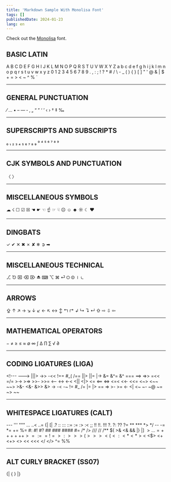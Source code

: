 ```yaml
---
title: 'Markdown Sample With Monolisa Font'
tags: []
publishedDate: 2024-01-23
lang: en
---
```


Check out the [Monolisa](https://monolisa.dev) font.

## BASIC LATIN

A B C D E F G H I J K L M N O P Q R S T U V W X Y Z a b c d e f g h i j k l m n o p q r s t u v w x y z 0 1 2 3 4 5 6 7 8 9 . , : ; ! ? \* # / \ - \_ ( ) { } [ ] " ' @ & | $ + = > < ~ ^ % `

---

## GENERAL PUNCTUATION

⁄ … • – — ‐ ‚ „ “ ” ‘ ’ ‹ › † ‡ ‰

---

## SUPERSCRIPTS AND SUBSCRIPTS

₀ ₁ ₂ ₃ ₄ ₅ ₆ ₇ ₈ ₉ ⁰ ⁴ ⁵ ⁶ ⁷ ⁸ ⁹

---

## CJK SYMBOLS AND PUNCTUATION

〈 〉

---

## MISCELLANEOUS SYMBOLS

☁ ☇ ☐ ☑ ☒ ☚ ☛ ☜ ☝ ☞ ☟ ☹ ☺ ☻ ☼ ☾ ♥

---

## DINGBATS

✓ ✔ ✕ ✖ ✗ ✘ ❄ ➲ ➡

---

## MISCELLANEOUS TECHNICAL

⎇ ⎋ ⌧ ⌫ ⌦ ⏏ ⌨ ⌥ ⌘ ⏎ ⏻ ⏼ ⏽ ⏾

---

## ARROWS

⇪ ↑ ↗ → ↘ ↓ ↙ ← ↖ ↔ ↕ ↰ ↱ ↲ ↳ ↴ ↵ ⇧ ⇨ ⇩ ⇦

---

## MATHEMATICAL OPERATORS

− ≠ ≥ ≤ ≈ ∅ ∞ ∫ ∆ ∏ ∑ √ ∂

---

## CODING LIGATURES (LIGA)

\<!--- ---> |||> <!-- <||| <==> --> ->> -<< !== \#\_( /== ||> ||= |-> &= &^= &^ === ==> =>> =<< =/= >-> >=> >>- >>= <-- <-> <-< <|| <|> <= <== <=> <=< <<- <<= <\~> <\~\~ \~\~> >&- <&- &>> &> -> -< -~ != #\_ /= |= |> == => >- >= <- <| <~ ~- ~@ ~= ~> ~~

---

## WHITESPACE LIGATURES (CALT)

--- ''' """ ... ..< ..= {| [| .? :: ::: ::= := :> :< ;; !! !!. !!! ?. ?: ?? ?= ** *** \*> \*/ -- -= \*= += %= #: #! #? ## ### #### #= /* /> /// // /** $( >& <& && |} |] $> .. .= ++ +++ +> =:= =!= >: >> >( >>> <( <: <* <*> <$ <$> <+ <+> <> << <<< </ </> ^= %%

---

## ALT CURLY BRACKET (SS07)

{| { } |}
